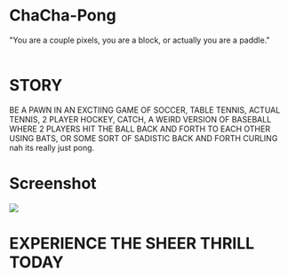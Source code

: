 # ChaCha-Pong
<p>"You are a couple pixels, you are a block, or actually you are a paddle." <br><br>
<h1> STORY </h1>
BE A PAWN IN AN EXCTIING GAME OF SOCCER, TABLE TENNIS, ACTUAL TENNIS, 2 PLAYER HOCKEY, CATCH, A WEIRD VERSION OF BASEBALL 
WHERE 2 PLAYERS HIT THE BALL BACK AND FORTH TO EACH OTHER USING BATS, OR SOME SORT OF SADISTIC BACK AND FORTH CURLING
nah its really just pong.

<h1>Screenshot</h1>
<img src="assets/graphic.jpg">

<h1>EXPERIENCE THE SHEER THRILL TODAY</h1>
